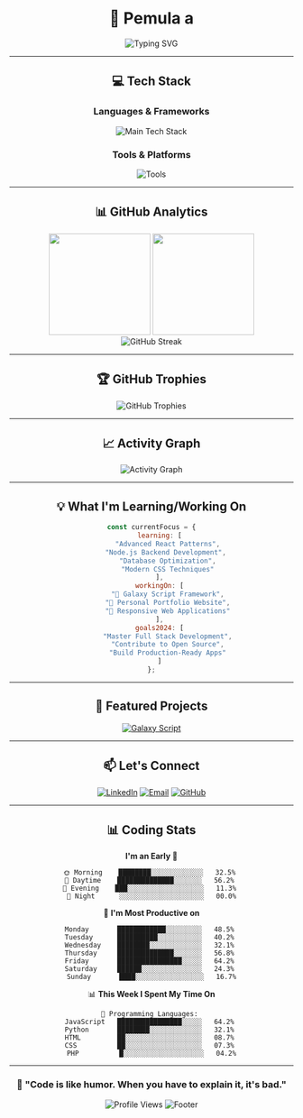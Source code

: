 <div align="center">

# 🚀 **Pemula a**

<img src="https://readme-typing-svg.demolab.com?font=JetBrains+Mono&size=20&duration=3000&pause=1000&color=00D9FF&center=true&vCenter=true&width=600&lines=Full+Stack+Developer;JavaScript+%26+Python+Enthusiast;Building+Amazing+Web+Experiences" alt="Typing SVG" />

---

## 💻 **Tech Stack**

### **Languages & Frameworks**
<p align="center">
  <img src="https://skillicons.dev/icons?i=js,ts,html,css,react,nodejs,python,php&perline=8&theme=dark" alt="Main Tech Stack" />
</p>

### **Tools & Platforms**
<p align="center">
  <img src="https://skillicons.dev/icons?i=git,github,vscode,npm,webpack,mongodb,mysql&perline=8&theme=dark" alt="Tools" />
</p>

---

## 📊 **GitHub Analytics**

<div align="center">
  <img height="180em" src="https://github-readme-stats.vercel.app/api?username=GanzzTzy&show_icons=true&theme=tokyonight&include_all_commits=true&count_private=true&hide_border=true&bg_color=0D1117&title_color=00D9FF&text_color=FFFFFF&icon_color=00D9FF"/>
  <img height="180em" src="https://github-readme-stats.vercel.app/api/top-langs/?username=GanzzTzy&layout=compact&langs_count=8&theme=tokyonight&hide_border=true&bg_color=0D1117&title_color=00D9FF&text_color=FFFFFF"/>
</div>

<div align="center">
  <img src="https://github-readme-streak-stats.herokuapp.com/?user=GanzzTzy&theme=tokyonight&hide_border=true&background=0D1117&stroke=00D9FF&ring=00D9FF&fire=FF6B6B&currStreakLabel=FFFFFF&sideLabels=FFFFFF&currStreakNum=00D9FF&sideNums=00D9FF" alt="GitHub Streak" />
</div>

---

## 🏆 **GitHub Trophies**
<div align="center">
  <img src="https://github-profile-trophy.vercel.app/?username=GanzzTzy&theme=tokyonight&no-frame=true&no-bg=true&margin-w=4&column=7" alt="GitHub Trophies" />
</div>

---

## 📈 **Activity Graph**
<div align="center">
  <img src="https://github-readme-activity-graph.vercel.app/graph?username=GanzzTzy&bg_color=0D1117&color=FFFFFF&line=00D9FF&point=FF6B6B&area=true&hide_border=true" alt="Activity Graph" />
</div>

---

## 💡 **What I'm Learning/Working On**

```javascript
const currentFocus = {
    learning: [
        "Advanced React Patterns",
        "Node.js Backend Development", 
        "Database Optimization",
        "Modern CSS Techniques"
    ],
    workingOn: [
        "🌟 Galaxy Script Framework",
        "🚀 Personal Portfolio Website",
        "📱 Responsive Web Applications"
    ],
    goals2024: [
        "Master Full Stack Development",
        "Contribute to Open Source",
        "Build Production-Ready Apps"
    ]
};
```

---

## 🌟 **Featured Projects**

<div align="center">
  <a href="https://github.com/Angga-Activity/galaxy-script">
    <img src="https://github-readme-stats.vercel.app/api/pin/?username=GanzzTzy&repo=galaxy-script&theme=tokyonight&hide_border=true&bg_color=0D1117&title_color=00D9FF&text_color=FFFFFF&icon_color=00D9FF" alt="Galaxy Script" />
  </a>
</div>

---

## 📫 **Let's Connect**

<div align="center">
  
[![LinkedIn](https://img.shields.io/badge/instagram-0077B5?style=for-the-badge&logo=linkedin&logoColor=white)](https://www.instagram.com/in/angga_Activity)
[![Email](https://img.shields.io/badge/Gmail-D14836?style=for-the-badge&logo=gmail&logoColor=white)](mailto:ganzzcute@gmail.com)
[![GitHub](https://img.shields.io/badge/GitHub-100000?style=for-the-badge&logo=github&logoColor=white)](https://github.com/Angga-Activity)

</div>

---

## 📊 **Coding Stats**

<div align="center">
  
<!--START_SECTION:waka-->
**I'm an Early 🐤** 

```text
🌞 Morning    ████████░░░░░░░░░░░░░   32.5% 
🌆 Daytime    ██████████████░░░░░░░   56.2% 
🌃 Evening    ███░░░░░░░░░░░░░░░░░░░   11.3% 
🌙 Night      ░░░░░░░░░░░░░░░░░░░░░   00.0%
```

📅 **I'm Most Productive on** 

```text
Monday       ████████████░░░░░░░░░   48.5% 
Tuesday      ██████████░░░░░░░░░░░   40.2% 
Wednesday    ████████░░░░░░░░░░░░░   32.1% 
Thursday     ██████████████░░░░░░░   56.8% 
Friday       ████████████████░░░░░   64.2% 
Saturday     ██████░░░░░░░░░░░░░░░   24.3% 
Sunday       ████░░░░░░░░░░░░░░░░░   16.7%
```

📊 **This Week I Spent My Time On** 

```text
💬 Programming Languages: 
JavaScript   ████████████████░░░░░   64.2% 
Python       ████████░░░░░░░░░░░░░   32.1% 
HTML         ██░░░░░░░░░░░░░░░░░░░   08.7% 
CSS          ██░░░░░░░░░░░░░░░░░░░   07.3% 
PHP          █░░░░░░░░░░░░░░░░░░░░   04.2%
```
<!--END_SECTION:waka-->

</div>

---

<div align="center">
  
### 🎯 **"Code is like humor. When you have to explain it, it's bad."** 

<img src="https://komarev.com/ghpvc/?username=GanzzTzy&label=Profile%20Views&color=00D9FF&style=flat-square" alt="Profile Views" />

<img src="https://readme-typing-svg.demolab.com?font=JetBrains+Mono&size=16&duration=4000&pause=1000&color=00D9FF&center=true&vCenter=true&width=500&lines=Thanks+for+visiting+my+profile!;Let's+build+something+amazing+together!;Happy+coding!+🚀" alt="Footer" />

</div>
